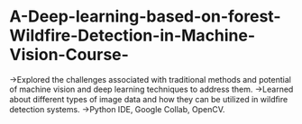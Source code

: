 # A-Deep-learning-based-on-forest-Wildfire-Detection-in-Machine-Vision-Course-
->Explored the challenges associated with traditional methods and potential of machine vision and deep learning techniques to address them.
->Learned about different types of image data and how they can be utilized in wildﬁre detection systems.
->Python IDE, Google Collab, OpenCV.
